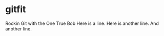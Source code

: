 gitfit
======

Rockin Git with the One True Bob
Here is a line.
Here is another line.
And another line.
